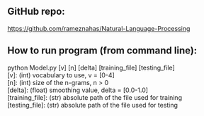<!-- ![alt text](https://github.com/rameznahas/Natural-Language-Processing/blob/master/Project%20Instructions/COMP_472_2020_Winter_Project_2-v2-1.png)
![alt text](https://github.com/rameznahas/Natural-Language-Processing/blob/master/Project%20Instructions/COMP_472_2020_Winter_Project_2-v2-2.png)
![alt text](https://github.com/rameznahas/Natural-Language-Processing/blob/master/Project%20Instructions/COMP_472_2020_Winter_Project_2-v2-3.png)
![alt text](https://github.com/rameznahas/Natural-Language-Processing/blob/master/Project%20Instructions/COMP_472_2020_Winter_Project_2-v2-4.png)
![alt text](https://github.com/rameznahas/Natural-Language-Processing/blob/master/Project%20Instructions/COMP_472_2020_Winter_Project_2-v2-5.png)
![alt text](https://github.com/rameznahas/Natural-Language-Processing/blob/master/Project%20Instructions/COMP_472_2020_Winter_Project_2-v2-6.png) -->
## GitHub repo:  
https://github.com/rameznahas/Natural-Language-Processing

## How to run program (from command line):  
python Model.py [v] [n] [delta] [training_file] [testing_file]  
   [v]: (int) vocabulary to use, v = [0-4]  
   [n]: (int) size of the n-grams, n > 0  
   [delta]: (float) smoothing value, delta = [0.0-1.0]  
   [training_file]: (str) absolute path of the file used for training  
   [testing_file]: (str) absolute path of the file used for testing